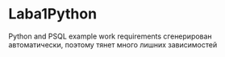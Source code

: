 # Laba1Python
Python and PSQL example work
requirements сгенерирован автоматически, поэтому тянет много лишних зависимостей

